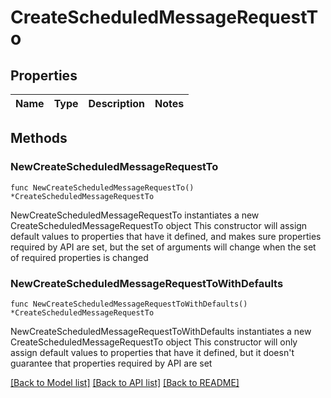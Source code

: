 # CreateScheduledMessageRequestTo

## Properties

Name | Type | Description | Notes
------------ | ------------- | ------------- | -------------

## Methods

### NewCreateScheduledMessageRequestTo

`func NewCreateScheduledMessageRequestTo() *CreateScheduledMessageRequestTo`

NewCreateScheduledMessageRequestTo instantiates a new CreateScheduledMessageRequestTo object
This constructor will assign default values to properties that have it defined,
and makes sure properties required by API are set, but the set of arguments
will change when the set of required properties is changed

### NewCreateScheduledMessageRequestToWithDefaults

`func NewCreateScheduledMessageRequestToWithDefaults() *CreateScheduledMessageRequestTo`

NewCreateScheduledMessageRequestToWithDefaults instantiates a new CreateScheduledMessageRequestTo object
This constructor will only assign default values to properties that have it defined,
but it doesn't guarantee that properties required by API are set


[[Back to Model list]](../README.md#documentation-for-models) [[Back to API list]](../README.md#documentation-for-api-endpoints) [[Back to README]](../README.md)


